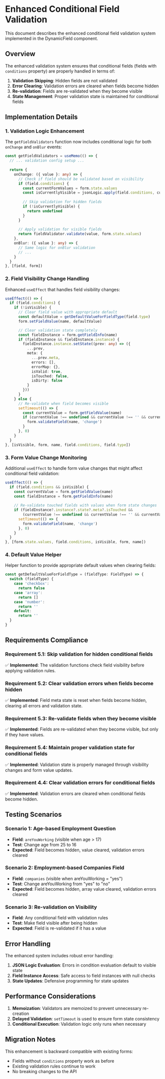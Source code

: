 # Enhanced Conditional Field Validation

This document describes the enhanced conditional field validation system implemented in the DynamicField component.

## Overview

The enhanced validation system ensures that conditional fields (fields with `conditions` property) are properly handled in terms of:

1. **Validation Skipping**: Hidden fields are not validated
2. **Error Clearing**: Validation errors are cleared when fields become hidden
3. **Re-validation**: Fields are re-validated when they become visible
4. **State Management**: Proper validation state is maintained for conditional fields

## Implementation Details

### 1. Validation Logic Enhancement

The `getFieldValidators` function now includes conditional logic for both `onChange` and `onBlur` events:

```typescript
const getFieldValidators = useMemo(() => {
  // ... validation config setup ...
  
  return {
    onChange: ({ value }: any) => {
      // Check if field should be validated based on visibility
      if (field.conditions) {
        const currentFormValues = form.state.values
        const isCurrentlyVisible = jsonLogic.apply(field.conditions, currentFormValues)
        
        // Skip validation for hidden fields
        if (!isCurrentlyVisible) {
          return undefined
        }
      }
      
      // Apply validation for visible fields
      return fieldValidator.validate(value, form.state.values)
    },
    onBlur: ({ value }: any) => {
      // Same logic for onBlur validation
      // ...
    }
  }
}, [field, form])
```

### 2. Field Visibility Change Handling

Enhanced `useEffect` that handles field visibility changes:

```typescript
useEffect(() => {
  if (field.conditions) {
    if (!isVisible) {
      // Clear field value with appropriate default
      const defaultValue = getDefaultValueForFieldType(field.type)
      form.setFieldValue(name, defaultValue)

      // Clear validation state completely
      const fieldInstance = form.getFieldInfo(name)
      if (fieldInstance && fieldInstance.instance) {
        fieldInstance.instance.setState((prev: any) => ({
          ...prev,
          meta: {
            ...prev.meta,
            errors: [],
            errorMap: {},
            isValid: true,
            isTouched: false,
            isDirty: false
          }
        }))
      }
    } else {
      // Re-validate when field becomes visible
      setTimeout(() => {
        const currentValue = form.getFieldValue(name)
        if (currentValue !== undefined && currentValue !== '' && currentValue !== null) {
          form.validateField(name, 'change')
        }
      }, 0)
    }
  }
}, [isVisible, form, name, field.conditions, field.type])
```

### 3. Form Value Change Monitoring

Additional `useEffect` to handle form value changes that might affect conditional field validation:

```typescript
useEffect(() => {
  if (field.conditions && isVisible) {
    const currentValue = form.getFieldValue(name)
    const fieldInstance = form.getFieldInfo(name)
    
    // Re-validate touched fields with values when form state changes
    if (fieldInstance?.instance?.state?.meta?.isTouched && 
        (currentValue !== undefined && currentValue !== '' && currentValue !== null)) {
      setTimeout(() => {
        form.validateField(name, 'change')
      }, 0)
    }
  }
}, [form.state.values, field.conditions, isVisible, form, name])
```

### 4. Default Value Helper

Helper function to provide appropriate default values when clearing fields:

```typescript
const getDefaultValueForFieldType = (fieldType: FieldType) => {
  switch (fieldType) {
    case 'checkbox':
      return false
    case 'array':
      return []
    case 'number':
      return ''
    default:
      return ''
  }
}
```

## Requirements Compliance

### Requirement 5.1: Skip validation for hidden conditional fields
✅ **Implemented**: The validation functions check field visibility before applying validation rules.

### Requirement 5.2: Clear validation errors when fields become hidden
✅ **Implemented**: Field meta state is reset when fields become hidden, clearing all errors and validation state.

### Requirement 5.3: Re-validate fields when they become visible
✅ **Implemented**: Fields are re-validated when they become visible, but only if they have values.

### Requirement 5.4: Maintain proper validation state for conditional fields
✅ **Implemented**: Validation state is properly managed through visibility changes and form value updates.

### Requirement 4.4: Clear validation errors for conditional fields
✅ **Implemented**: Validation errors are cleared when conditional fields become hidden.

## Testing Scenarios

### Scenario 1: Age-based Employment Question
- **Field**: `areYouWorking` (visible when age > 17)
- **Test**: Change age from 25 to 16
- **Expected**: Field becomes hidden, value cleared, validation errors cleared

### Scenario 2: Employment-based Companies Field
- **Field**: `companies` (visible when areYouWorking = "yes")
- **Test**: Change areYouWorking from "yes" to "no"
- **Expected**: Field becomes hidden, array value cleared, validation errors cleared

### Scenario 3: Re-validation on Visibility
- **Field**: Any conditional field with validation rules
- **Test**: Make field visible after being hidden
- **Expected**: Field is re-validated if it has a value

## Error Handling

The enhanced system includes robust error handling:

1. **JSON Logic Evaluation**: Errors in condition evaluation default to visible state
2. **Field Instance Access**: Safe access to field instances with null checks
3. **State Updates**: Defensive programming for state updates

## Performance Considerations

1. **Memoization**: Validators are memoized to prevent unnecessary re-creation
2. **Delayed Validation**: `setTimeout` is used to ensure form state consistency
3. **Conditional Execution**: Validation logic only runs when necessary

## Migration Notes

This enhancement is backward compatible with existing forms:
- Fields without `conditions` property work as before
- Existing validation rules continue to work
- No breaking changes to the API